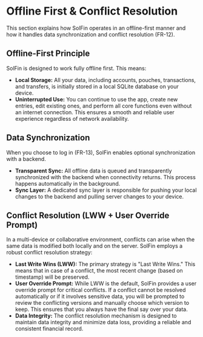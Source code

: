 # Offline First & Conflict Resolution

This section explains how SolFin operates in an offline-first manner and how it handles data synchronization and conflict resolution (FR-12).

## Offline-First Principle

SolFin is designed to work fully offline first. This means:

*   **Local Storage:** All your data, including accounts, pouches, transactions, and transfers, is initially stored in a local SQLite database on your device.
*   **Uninterrupted Use:** You can continue to use the app, create new entries, edit existing ones, and perform all core functions even without an internet connection. This ensures a smooth and reliable user experience regardless of network availability.

## Data Synchronization

When you choose to log in (FR-13), SolFin enables optional synchronization with a backend.

*   **Transparent Sync:** All offline data is queued and transparently synchronized with the backend when connectivity returns. This process happens automatically in the background.
*   **Sync Layer:** A dedicated sync layer is responsible for pushing your local changes to the backend and pulling server changes to your device.

## Conflict Resolution (LWW + User Override Prompt)

In a multi-device or collaborative environment, conflicts can arise when the same data is modified both locally and on the server. SolFin employs a robust conflict resolution strategy:

*   **Last Write Wins (LWW):** The primary strategy is "Last Write Wins." This means that in case of a conflict, the most recent change (based on timestamp) will be preserved.
*   **User Override Prompt:** While LWW is the default, SolFin provides a user override prompt for critical conflicts. If a conflict cannot be resolved automatically or if it involves sensitive data, you will be prompted to review the conflicting versions and manually choose which version to keep. This ensures that you always have the final say over your data.
*   **Data Integrity:** The conflict resolution mechanism is designed to maintain data integrity and minimize data loss, providing a reliable and consistent financial record.